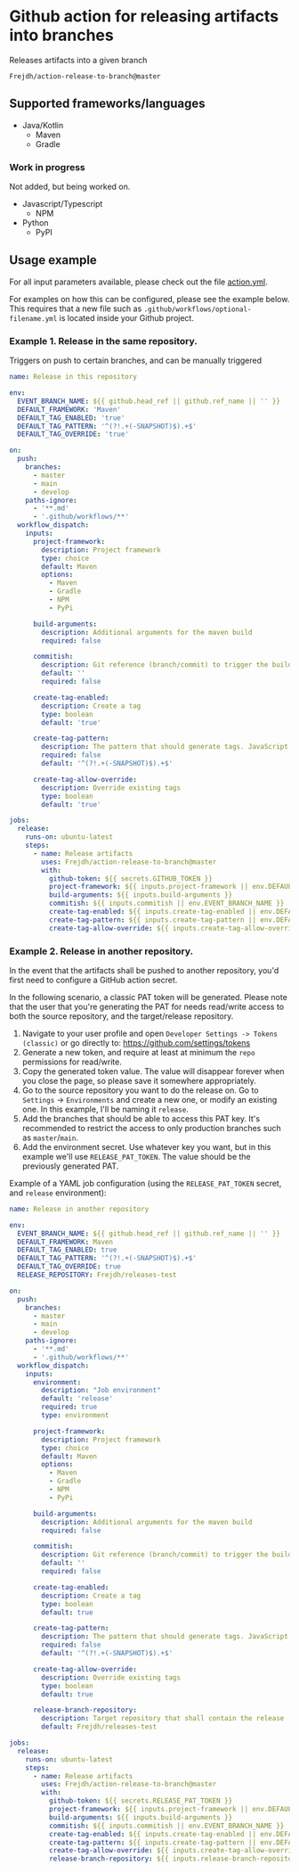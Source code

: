 # Github action for releasing artifacts into branches
Releases artifacts into a given branch

```
Frejdh/action-release-to-branch@master
```

## Supported frameworks/languages
* Java/Kotlin
    * Maven
    * Gradle

### Work in progress
Not added, but being worked on.
* Javascript/Typescript
    * NPM
* Python
    * PyPI

## Usage example
For all input parameters available, please check out the file [action.yml](action.yml).

For examples on how this can be configured, please see the example below.
This requires that a new file such as `.github/workflows/optional-filename.yml` is located inside your Github project.

### Example 1. Release in the same repository.
Triggers on push to certain branches, and can be manually triggered
```yaml
name: Release in this repository

env:
  EVENT_BRANCH_NAME: ${{ github.head_ref || github.ref_name || '' }}
  DEFAULT_FRAMEWORK: 'Maven'
  DEFAULT_TAG_ENABLED: 'true'
  DEFAULT_TAG_PATTERN: '^(?!.+(-SNAPSHOT)$).+$'
  DEFAULT_TAG_OVERRIDE: 'true'

on:
  push:
    branches:
      - master
      - main
      - develop
    paths-ignore:
      - '**.md'
      - '.github/workflows/**'
  workflow_dispatch:
    inputs:
      project-framework:
        description: Project framework
        type: choice
        default: Maven
        options:
          - Maven
          - Gradle
          - NPM
          - PyPi

      build-arguments:
        description: Additional arguments for the maven build
        required: false

      commitish:
        description: Git reference (branch/commit) to trigger the build on
        default: ''
        required: false

      create-tag-enabled:
        description: Create a tag
        type: boolean
        default: 'true'

      create-tag-pattern:
        description: The pattern that should generate tags. JavaScript regex syntax
        required: false
        default: '^(?!.+(-SNAPSHOT)$).+$'

      create-tag-allow-override:
        description: Override existing tags
        type: boolean
        default: 'true'

jobs:
  release:
    runs-on: ubuntu-latest
    steps:
      - name: Release artifacts
        uses: Frejdh/action-release-to-branch@master
        with:
          github-token: ${{ secrets.GITHUB_TOKEN }}
          project-framework: ${{ inputs.project-framework || env.DEFAULT_FRAMEWORK }}
          build-arguments: ${{ inputs.build-arguments }}
          commitish: ${{ inputs.commitish || env.EVENT_BRANCH_NAME }}
          create-tag-enabled: ${{ inputs.create-tag-enabled || env.DEFAULT_TAG_ENABLED }}
          create-tag-pattern: ${{ inputs.create-tag-pattern || env.DEFAULT_TAG_PATTERN }}
          create-tag-allow-override: ${{ inputs.create-tag-allow-override || env.DEFAULT_TAG_OVERRIDE }}

```

### Example 2. Release in another repository.
In the event that the artifacts shall be pushed to another repository, you'd first need to configure a GitHub action secret.

In the following scenario, a classic PAT token will be generated.
Please note that the user that you're generating the PAT for needs read/write access to both the source repository, and the target/release repository.

1. Navigate to your user profile and open `Developer Settings -> Tokens (classic)` or go directly to: https://github.com/settings/tokens
2. Generate a new token, and require at least at minimum the `repo` permissions for read/write.
3. Copy the generated token value. The value will disappear forever when you close the page, so please save it somewhere appropriately.
4. Go to the source repository you want to do the release on. Go to `Settings` -> `Environments` and create a new one, or modify an existing one. In this example, I'll be naming it `release`.
5. Add the branches that should be able to access this PAT key. It's recommended to restrict the access to only production branches such as `master`/`main`.
6. Add the environment secret. Use whatever key you want, but in this example we'll use `RELEASE_PAT_TOKEN`. The value should be the previously generated PAT.

Example of a YAML job configuration (using the `RELEASE_PAT_TOKEN` secret, and `release` environment):
```yaml
name: Release in another repository

env:
  EVENT_BRANCH_NAME: ${{ github.head_ref || github.ref_name || '' }}
  DEFAULT_FRAMEWORK: Maven
  DEFAULT_TAG_ENABLED: true
  DEFAULT_TAG_PATTERN: '^(?!.+(-SNAPSHOT)$).+$'
  DEFAULT_TAG_OVERRIDE: true
  RELEASE_REPOSITORY: Frejdh/releases-test

on:
  push:
    branches:
      - master
      - main
      - develop
    paths-ignore:
      - '**.md'
      - '.github/workflows/**'
  workflow_dispatch:
    inputs:
      environment:
        description: "Job environment"
        default: 'release'
        required: true
        type: environment

      project-framework:
        description: Project framework
        type: choice
        default: Maven
        options:
          - Maven
          - Gradle
          - NPM
          - PyPi

      build-arguments:
        description: Additional arguments for the maven build
        required: false

      commitish:
        description: Git reference (branch/commit) to trigger the build on
        default: ''
        required: false

      create-tag-enabled:
        description: Create a tag
        type: boolean
        default: true

      create-tag-pattern:
        description: The pattern that should generate tags. JavaScript regex syntax
        required: false
        default: '^(?!.+(-SNAPSHOT)$).+$'

      create-tag-allow-override:
        description: Override existing tags
        type: boolean
        default: true

      release-branch-repository:
        description: Target repository that shall contain the release
        default: Frejdh/releases-test

jobs:
  release:
    runs-on: ubuntu-latest
    steps:
      - name: Release artifacts
        uses: Frejdh/action-release-to-branch@master
        with:
          github-token: ${{ secrets.RELEASE_PAT_TOKEN }}
          project-framework: ${{ inputs.project-framework || env.DEFAULT_FRAMEWORK }}
          build-arguments: ${{ inputs.build-arguments }}
          commitish: ${{ inputs.commitish || env.EVENT_BRANCH_NAME }}
          create-tag-enabled: ${{ inputs.create-tag-enabled || env.DEFAULT_TAG_ENABLED }}
          create-tag-pattern: ${{ inputs.create-tag-pattern || env.DEFAULT_TAG_PATTERN }}
          create-tag-allow-override: ${{ inputs.create-tag-allow-override || env.DEFAULT_TAG_OVERRIDE }}
          release-branch-repository: ${{ inputs.release-branch-repository || env.RELEASE_REPOSITORY }}

```
